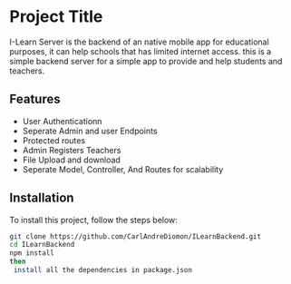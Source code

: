 # Project Title
I-Learn Server is the backend of an native mobile app for educational purposes, it can help schools that has limited internet access.
this is a simple backend server for a simple app to provide and help students and teachers.

## Features
- User Authenticationn
- Seperate Admin and user Endpoints
- Protected routes
- Admin Registers Teachers
- File Upload and download
- Seperate Model, Controller, And Routes for scalability
## Installation

To install this project, follow the steps below:
```bash
git clone https://github.com/CarlAndreDiomon/ILearnBackend.git
cd ILearnBackend
npm install
then
 install all the dependencies in package.json


